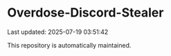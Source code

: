 # Overdose-Discord-Stealer

Last updated: 2025-07-19 03:51:42

This repository is automatically maintained.
